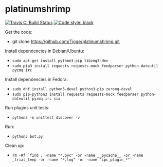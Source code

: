 platinumshrimp
=================================================

[![Travis CI Build Status](https://travis-ci.com/Tigge/platinumshrimp.svg?branch=master)](https://travis-ci.com/Tigge/platinumshrimp)
[![Code style: black](https://img.shields.io/badge/code%20style-black-000000.svg)](https://github.com/psf/black)


Get the code:

 - git clone https://github.com/Tigge/platinumshrimp.git

Install dependencies in Debian/Ubuntu:

 - `sudo apt-get install python3-pip libzmq3-dev`
 - `sudo pip3 install requests requests-mock feedparser python-dateutil pyzmq irc`

Install dependencies in Fedora:

 - `sudo dnf install python3-devel python3-pip zeromq-devel`
 - `sudo pip-python3 install requests requests-mock feedparser python-dateutil pyzmq irc six`

Run plugins unit tests:

 - `python3 -m unittest discover -v`

Run:

 - `python3 bot.py`

Clean up:

 - ``rm -Rf `find . -name "*.pyc" -or -name __pycache__ -or -name _trial_temp -or -name "*.log" -or -name "ipc_plugin_*"` ``

